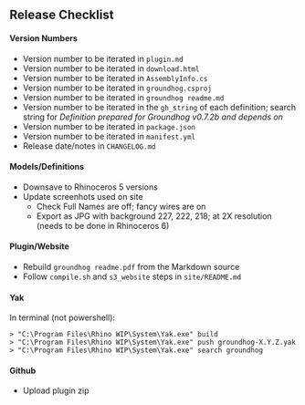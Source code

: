 ## Release Checklist

#### Version Numbers

- Version number to be iterated in `plugin.md`
- Version number to be iterated in `download.html`
- Version number to be iterated in `AssemblyInfo.cs`
- Version number to be iterated in `groundhog.csproj`
- Version number to be iterated in `groundhog readme.md`
- Version number to be iterated in the `gh_string` of each definition; search string for *Definition prepared for Groundhog v0.7.2b and depends on*
- Version number to be iterated in `package.json`
- Version number to be iterated in `manifest.yml`
- Release date/notes in `CHANGELOG.md`

#### Models/Definitions

- Downsave to Rhinoceros 5 versions
- Update screenhots used on site
    - Check Full Names are off; fancy wires are on
    - Export as JPG with background 227, 222, 218; at 2X resolution (needs to be done in Rhinoceros 6)

#### Plugin/Website

- Rebuild `groundhog readme.pdf` from the Markdown source
- Follow `compile.sh` and `s3_website` steps in `site/README.md`

#### Yak

In terminal (not powershell):

    > "C:\Program Files\Rhino WIP\System\Yak.exe" build
    > "C:\Program Files\Rhino WIP\System\Yak.exe" push groundhog-X.Y.Z.yak
    > "C:\Program Files\Rhino WIP\System\Yak.exe" search groundhog

#### Github

- Upload plugin zip